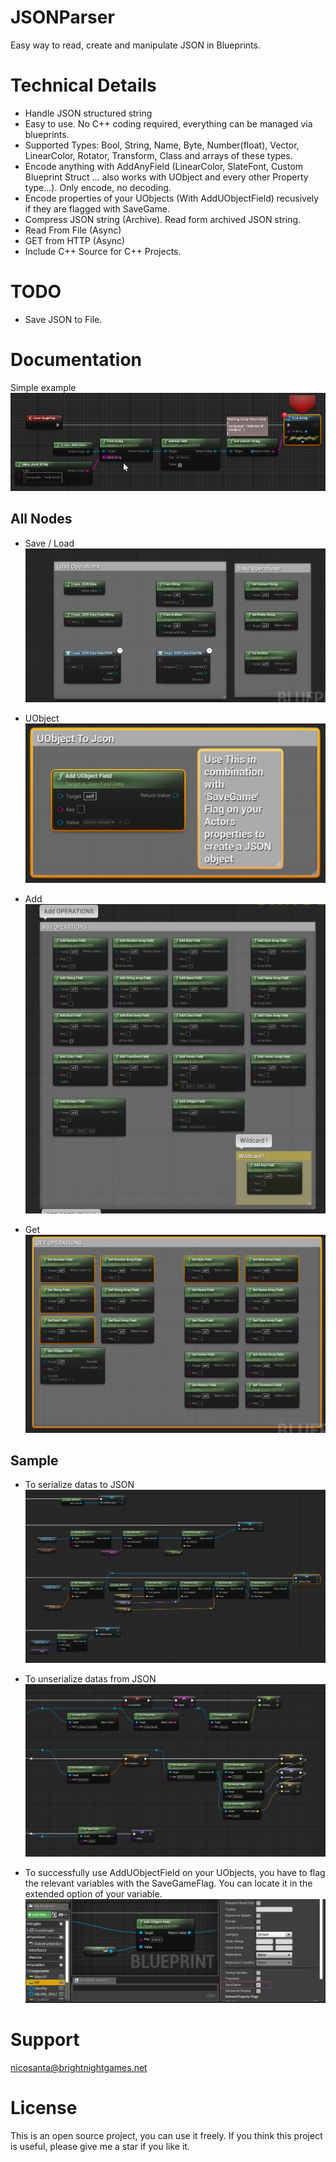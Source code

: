 # JSONParser

Easy way to read, create and manipulate JSON in Blueprints.

# Technical Details

* Handle JSON structured string
* Easy to use. No C++ coding required, everything can be managed via blueprints.
* Supported Types: Bool, String, Name, Byte, Number(float), Vector, LinearColor, Rotator, Transform, Class and arrays of these types.
* Encode anything with AddAnyField (LinearColor, SlateFont, Custom Blueprint Struct ... also works with UObject and every other Property type...). Only encode, no decoding.
* Encode properties of your UObjects (With AddUObjectField) recusively if they are flagged with SaveGame. 
* Compress JSON string (Archive). Read form archived JSON string.
* Read From File (Async)
* GET from HTTP (Async)
* Include C++ Source for C++ Projects.

# TODO
* Save JSON to File.

# Documentation
Simple example
![Alt serialize](Docs/simple.png?raw=true "Serialize")

## All Nodes
* Save / Load
![API LOAD](Docs/apiloadsave.png)

* UObject
![API UOBJ](Docs/apisetuobject.png)

* Add
![API ADD](Docs/apiadd.png)

* Get
![API GET](Docs/apiget.png)

## Sample
* To serialize datas to JSON
![Alt serialize](Docs/serialize.png?raw=true "Serialize")

* To unserialize datas from JSON
![unserialize](Docs/unserialize.png?raw=true "Unserialize")

* To successfully use AddUObjectField on your UObjects, you have to flag the relevant variables with the SaveGameFlag. 
You can locate it in the extended option of your variable.\
![Alt savegame](Docs/savegamevariableproperty.png?raw=true "SaveGame")

# Support
nicosanta@brightnightgames.net

# License
This is an open source project, you can use it freely. 
If you think this project is useful, please give me a star if you like it.

